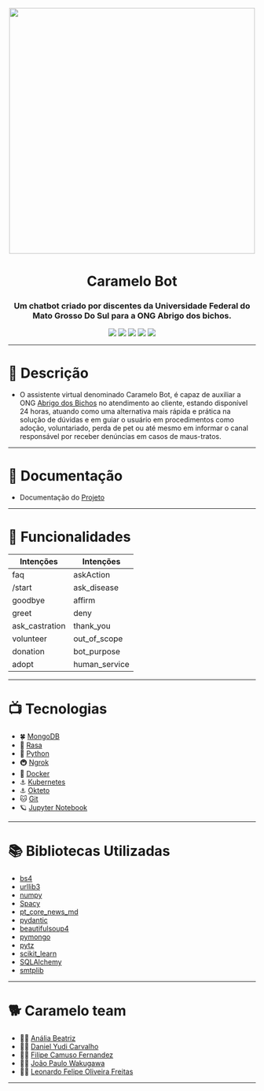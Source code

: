 <!-- <p align="center"><img src = "./logoBot/logo.jpeg" style="border-radius:500px; height:500px; width:500px" /></p> -->
<p align="center"><img src = "https://github.com/danielyudicarvalho/sprint-5/blob/main/logoBot/logo.jpeg" width="500"></p>
<h1 align="center">Caramelo Bot</h1>

<h3 align="center">
Um chatbot criado por discentes da Universidade Federal do Mato Grosso Do Sul para a ONG Abrigo dos bichos.
</h3>
<p align="center">
<img src = https://img.shields.io/badge/RASA-Chatbot-blueviolet>
<img src = https://img.shields.io/badge/NLP-Machine%20learning-blue>
<img src = https://img.shields.io/badge/SpaCy-PT--BR-red>
<img src = https://img.shields.io/badge/Inteligência_Artificial-Tecnologia-yellow>
<img src = https://img.shields.io/badge/Python-Linguagem%20-brightgreen>
</p>

---

# 📝 Descrição
  * O assistente virtual denominado Caramelo Bot, é capaz de auxiliar a ONG [Abrigo dos Bichos](https://abrigodosbichos.com.br/) no atendimento ao cliente, estando disponível 24 horas, atuando como uma alternativa mais rápida e prática na  solução de dúvidas e em guiar o usuário em procedimentos como adoção, voluntariado, perda de pet ou até mesmo em informar o canal responsável por receber denúncias em casos de maus-tratos.   
---
# 📂 Documentação
 * Documentação do [Projeto](https://drive.google.com/drive/folders/1dRUavT9Ffybw4ubHF2y_UCjrheMY3YB9)
---
# 📌 Funcionalidades
|   Intenções   |   Intenções  |
| ------------- | ------------ |
| faq           | askAction    |
| /start        | ask_disease  |
| goodbye       | affirm       |
| greet         | deny         |
| ask_castration| thank_you    |
| volunteer     | out_of_scope |
| donation      | bot_purpose  |
| adopt         | human_service|

---
# 📺 Tecnologias
 * 🍀 [MongoDB](https://www.mongodb.com/) 
 * 🤖 [Rasa](https://rasa.com/) 
 * 🐍 [Python](https://www.python.org/) 
 * 🚇 [Ngrok](https://ngrok.com/)
 * 🐳 [Docker](https://www.docker.com/) 
 * ⚓ [Kubernetes](https://kubernetes.io/pt-br/)
 * ⚓ [Okteto](https://www.okteto.com/docs/getting-started/)
 * 🐱 [Git](https://git-scm.com/doc) 
 * 🪐 [Jupyter Notebook](https://jupyter.org/) 

---
# 📚 Bibliotecas Utilizadas
 * [bs4](https://pypi.org/project/bs4/)
 * [urllib3](https://pypi.org/project/urllib3/)
 * [numpy](https://numpy.org/)
 * [Spacy](https://spacy.io)
 * [pt_core_news_md](https://spacy.io/models/pt)
 * [pydantic](https://pydantic-docs.helpmanual.io/)
 * [beautifulsoup4](https://pypi.org/project/beautifulsoup4/)
 * [pymongo](https://pymongo.readthedocs.io/en/stable/)
 * [pytz](https://pypi.org/project/pytz/)
 * [scikit_learn](https://scikit-learn.org/stable/)
 * [SQLAlchemy](https://www.sqlalchemy.org/)
 * [smtplib](https://docs.python.org/3/library/smtplib.html)

---

# 🐕 Caramelo team 
- 👩‍💻 [Anália Beatriz](https://www.linkedin.com/in/an%C3%A1lia-beatriz-ferreira-913532225/)
- 👨‍💻 [Daniel Yudi Carvalho](https://www.linkedin.com/in/daniel-yudi-carvalho-608365a4/)
- 👨‍💻 [Filipe Camuso Fernandez](https://www.linkedin.com/in/filipe-camuso-3437841a7/)
- 👨‍💻 [João Paulo Wakugawa](https://www.linkedin.com/in/jpwakugawa/)
- 👨‍💻 [Leonardo Felipe Oliveira Freitas](https://www.linkedin.com/in/leonardo-oliveira-freitas/)
---
